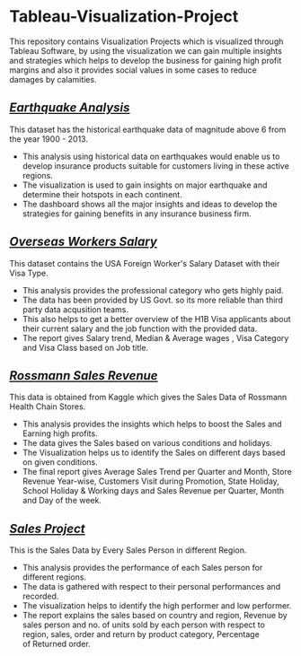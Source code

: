 # Tableau-Visualization-Project
This repository contains Visualization Projects which is visualized through Tableau Software, by using the visualization we can gain multiple insights and strategies which helps to develop the business for gaining high profit margins and also it provides social values in some cases to reduce damages by calamities.
## _[Earthquake Analysis](Earthquake%20Analysis)_
This dataset has the  historical earthquake data of magnitude above 6 from the year 1900 - 2013.
  * This analysis using historical data on earthquakes would enable us to develop insurance products suitable for customers living in these active regions.
  * The visualization is used to gain insights on major earthquake and determine their hotspots in each continent.
  * The dashboard shows all the major insights and ideas to develop the strategies for gaining benefits in any insurance business firm.
## _[Overseas Workers Salary](Overseas%20Workers%20Salary)_
This dataset contains the USA Foreign Worker's Salary Dataset with their Visa Type.
  * This analysis provides the professional category who gets highly paid.
  * The data has been provided by US Govt. so its more reliable than third party data acqusition teams.
  * This also helps to get a better overview of the H1B Visa applicants about their current salary and the job function with the provided data.
  * The report gives Salary trend, Median & Average wages , Visa Category and Visa Class based on Job title.
## _[Rossmann Sales Revenue](Rossmann%20Sales%20Revenue)_
This data is obtained from Kaggle which gives the Sales Data of Rossmann Health Chain Stores.
  * This analysis provides the insights which helps to boost the Sales and Earning high profits.
  * The data gives the Sales based on various conditions and holidays.
  * The Visualization helps us to identify the Sales on different days based on given conditions.
  * The final report gives Average Sales Trend per Quarter and Month, Store Revenue Year-wise, Customers Visit during Promotion, State Holiday, School Holiday & Working days and Sales Revenue per Quarter, Month and Day of the week.
## _[Sales Project](Sales%20Project)_
This is the Sales Data by Every Sales Person in different Region.
  * This analysis provides the performance of each Sales person for different regions.
  * The data is gathered with respect to their personal performances and recorded.
  * The visualization helps to identify the high performer and low performer.
  * The report explains the sales based on country and region, Revenue by sales person and no. of units sold by each person with respect to region, sales, order and return by product category, Percentage of Returned order.
